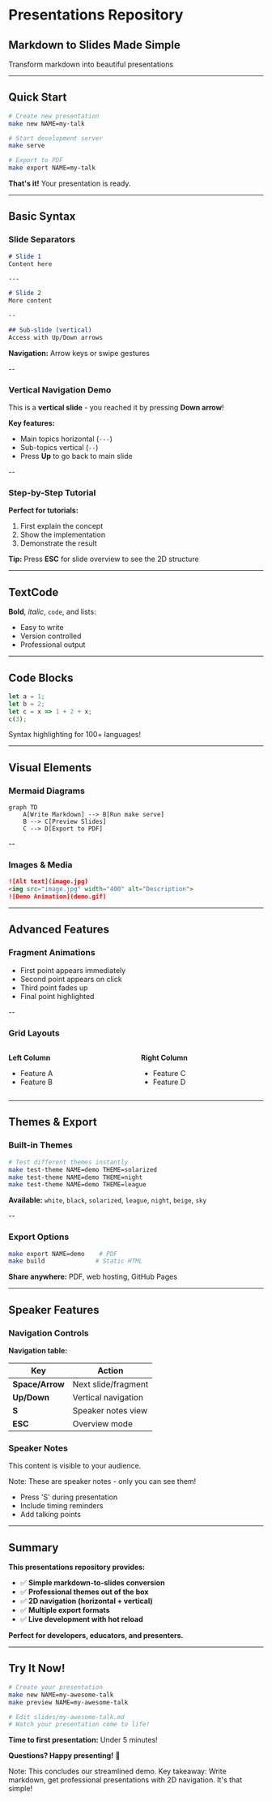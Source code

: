 # Presentations Repository
## Markdown to Slides Made Simple

Transform markdown into beautiful presentations

---

## Quick Start

```bash
# Create new presentation
make new NAME=my-talk

# Start development server
make serve

# Export to PDF
make export NAME=my-talk
```

**That's it!** Your presentation is ready.

---

## Basic Syntax

### Slide Separators
```markdown
# Slide 1
Content here

---

# Slide 2
More content

--

## Sub-slide (vertical)
Access with Up/Down arrows
```

**Navigation:** Arrow keys or swipe gestures

--

### Vertical Navigation Demo

This is a **vertical slide** - you reached it by pressing **Down arrow**!

**Key features:**
- Main topics horizontal (`---`)
- Sub-topics vertical (`--`)
- Press **Up** to go back to main slide

--

### Step-by-Step Tutorial

**Perfect for tutorials:**
1. First explain the concept
2. Show the implementation
3. Demonstrate the result

**Tip:** Press **ESC** for slide overview to see the 2D structure

---

## TextCode

**Bold**, *italic*, `code`, and lists:
- Easy to write
- Version controlled
- Professional output

---


## Code Blocks

```js [712: 1-2|3|4]
let a = 1;
let b = 2;
let c = x => 1 + 2 + x;
c(3);
```

Syntax highlighting for 100+ languages!

---

## Visual Elements

### Mermaid Diagrams
```mermaid
graph TD
    A[Write Markdown] --> B[Run make serve]
    B --> C[Preview Slides]
    C --> D[Export to PDF]
```

--

### Images & Media
```markdown
![Alt text](image.jpg)
<img src="image.jpg" width="400" alt="Description">
![Demo Animation](demo.gif)
```

---

## Advanced Features

### Fragment Animations
- First point appears immediately
- Second point appears on click <!-- .element: class="fragment" -->
- Third point fades up <!-- .element: class="fragment fade-up" -->
- Final point highlighted <!-- .element: class="fragment highlight-red" -->

--

### Grid Layouts
<div style="display: grid; grid-template-columns: 1fr 1fr; gap: 20px;">

<div>

**Left Column**
- Feature A
- Feature B

</div>

<div>

**Right Column**
- Feature C
- Feature D

</div>

</div>

---

## Themes & Export

### Built-in Themes
```bash
# Test different themes instantly
make test-theme NAME=demo THEME=solarized
make test-theme NAME=demo THEME=night
make test-theme NAME=demo THEME=league
```

**Available:** `white`, `black`, `solarized`, `league`, `night`, `beige`, `sky`

--

### Export Options
```bash
make export NAME=demo    # PDF
make build              # Static HTML
```

**Share anywhere:** PDF, web hosting, GitHub Pages

---

## Speaker Features

### Navigation Controls

**Navigation table:**

| Key             | Action              |
| --------------- | ------------------- |
| **Space/Arrow** | Next slide/fragment |
| **Up/Down**     | Vertical navigation |
| **S**           | Speaker notes view  |
| **ESC**         | Overview mode       |

### Speaker Notes
This content is visible to your audience.

Note:
These are speaker notes - only you can see them!
- Press 'S' during presentation
- Include timing reminders
- Add talking points

---

## Summary

**This presentations repository provides:**

- ✅ **Simple markdown-to-slides conversion**
- ✅ **Professional themes out of the box**
- ✅ **2D navigation (horizontal + vertical)**
- ✅ **Multiple export formats**
- ✅ **Live development with hot reload**

**Perfect for developers, educators, and presenters.**

---

## Try It Now!

```bash
# Create your presentation
make new NAME=my-awesome-talk
make preview NAME=my-awesome-talk

# Edit slides/my-awesome-talk.md
# Watch your presentation come to life!
```

**Time to first presentation:** Under 5 minutes!

**Questions? Happy presenting!** 🎉

Note:
This concludes our streamlined demo. Key takeaway: Write markdown, get professional presentations with 2D navigation. It's that simple!
